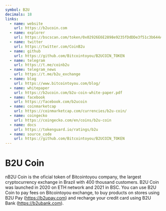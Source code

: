 ```yaml
---
symbol: B2U
decimals: 18
links:
  - name: website
    url: https://b2ucoin.com
  - name: explorer
    url: https://bscscan.com/token/0x02926E6E2898e9235fDdDDe3f51c3b644Af8C403
  - name: twitter
    url: https://twitter.com/CoinB2u
  - name: github
    url: https://github.com/Bitcointoyou/B2UCOIN_TOKEN
  - name: telegram
    url: https://t.me/coinb2u
  - name: telegram_news
    url: https://t.me/b2u_exchange
  - name: blog
    url: https://www.bitcointoyou.com/blog/
  - name: whitepaper
    url: https://b2ucoin.com/b2u-coin-white-paper.pdf
  - name: facebook
    url: https://facebook.com/b2ucoin
  - name: coinmarketcap
    url: https://coinmarketcap.com/currencies/b2u-coin/
  - name: coingecko
    url: https://coingecko.com/en/coins/b2u-coin
  - name: docs
    url: https://tokenguard.io/ratings/b2u
  - name: source_code
    url: https://github.com/Bitcointoyou/B2UCOIN_TOKEN
---
```


# B2U Coin

nB2U Coin is the oficial token of Bitcointoyou company, the largest cryptocurrency exchange in Brazil with 400 thousand customers. B2U Coin was launched in 2020 on ETH network and 2021 in BSC. You can use B2U Coin to pay fees on Bitcointoyou exchange, to buy products on stores using B2U Pay (https://b2upay.com) and recharge your credit card using B2U Bank (https://b2ubank.com).
